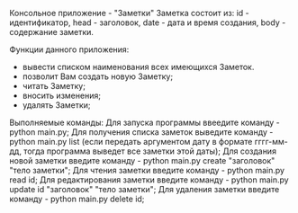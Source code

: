 Консольное приложение - "Заметки"
Заметка состоит из: id - идентификатор, head - заголовок, date - дата и время создания, body - содержание заметки.

Функции данного приложения:
- вывести списком наименования всех имеющихся Заметок.
- позволит Вам создать новую Заметку;
- читать Заметку;
- вносить изменения;
- удалять Заметки;

Выполняемые команды:
Для запуска программы ввеедите команду - python main.py;
Для получения списка заметок выведите команду - python main.py list (если передать аргументом дату в формате гггг-мм-дд, тогда программа выведет все заметки этой даты);
Для создания новой заметки введите команду - python main.py create "заголовок" "тело заметки";
Для чтения заметки введите команду - python main.py read id;
Для редактирования заметки введите команду - python main.py update id "заголовок" "тело заметки";
Для удаления заметки введите команду - python main.py delete id;

